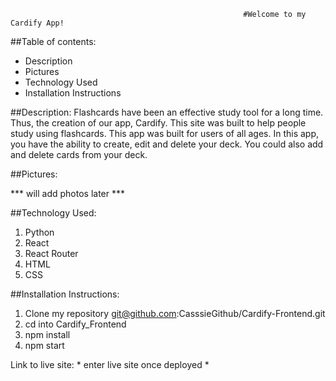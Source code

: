                                                         #Welcome to my Cardify App!



##Table of contents:
- Description
- Pictures
- Technology Used
- Installation Instructions



##Description:
Flashcards have been an effective study tool for a long time. Thus, the creation of our app, Cardify. This site was built to help people study using flashcards. This app was built for users of all ages. In this app, you have the ability to create, edit and delete your deck. You could also add and delete  cards from your deck. 



##Pictures:

*** will add photos later ***



##Technology Used:
1. Python
2. React
3. React Router 
4. HTML
5. CSS



##Installation Instructions:
1. Clone my repository git@github.com:CasssieGithub/Cardify-Frontend.git
2. cd into Cardify_Frontend
3. npm install
4. npm start

Link to live site: * enter live site once deployed *


